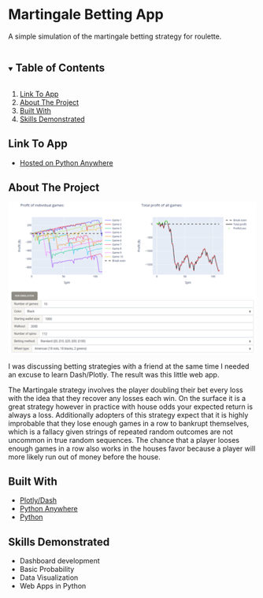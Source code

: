 # Martingale Betting App

A simple simulation of the martingale betting strategy for roulette.

<!-- TABLE OF CONTENTS -->
<details open="open">
  <summary><h2 style="display: inline-block">Table of Contents</h2></summary>
  <ol>
    <li>
      <a href="#link-to-app">Link To App</a>
    </li>
    <li>
      <a href="#about-the-project">About The Project</a>
    </li>
    <li>
      <a href="#built-with">Built With</a>
    </li>
    <li>
      <a href="#skills-demonstrated">Skills Demonstrated</a>
    </li>

  </ol>
</details>

## Link To App

* [Hosted on Python Anywhere](http://jarryd.pythonanywhere.com/)

## About The Project

[![Product Name Screen Shot][product-screenshot]](http://jarryd.pythonanywhere.com/)

I was discussing betting strategies with a friend at the same time I needed an excuse to learn Dash/Plotly. The result was this little web app.

The Martingale strategy involves the player doubling their bet every loss with the idea that they recover any losses each win. On the surface it is a great strategy however in practice with house odds your expected return is always a loss. Additionally adopters of this strategy expect that it is highly improbable that they lose enough games in a row to bankrupt themselves, which is a fallacy given strings of repeated random outcomes are not uncommon in true random sequences. The chance that a player looses enough games in a row also works in the houses favor because a player will more likely run out of money before the house.

## Built With

* [Plotly/Dash](https://plotly.com/dash/)
* [Python Anywhere](https://www.pythonanywhere.com/)
* [Python](https://www.python.org/)

## Skills Demonstrated

* Dashboard development
* Basic Probability
* Data Visualization
* Web Apps in Python

<!-- MARKDOWN LINKS & IMAGES -->
[product-screenshot]: images/ss.png
